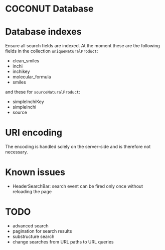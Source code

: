 # COCONUT Database

# Database indexes
Ensure all search fields are indexed. At the moment these are the following fields in the collection `uniqueNaturalProduct`:
* clean_smiles
* inchi
* inchikey
* molecular_formula
* smiles

and these for `sourceNaturalProduct`:
* simpleInchiKey
* simpleInchi
* source

# URI encoding
The encoding is handled solely on the server-side and is therefore not necessary.

# Known issues
* HeaderSearchBar: search event can be fired only once without reloading the page

# TODO
* advanced search
* pagination for search results
* substructure search
* change searches from URL paths to URL queries
